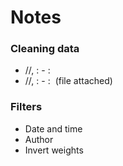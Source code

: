 # Notes

### Cleaning data

- <month>/<day>/<year>, <hrs>:<mins> - <author>: <message>
- <month>/<day>/<year>, <hrs>:<mins> - <author>: <image id> (file attached)


### Filters

- Date and time
- Author
- Invert weights
